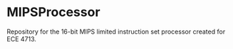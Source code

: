# MIPSProcessor
Repository for the 16-bit MIPS limited instruction set processor created for ECE 4713.
